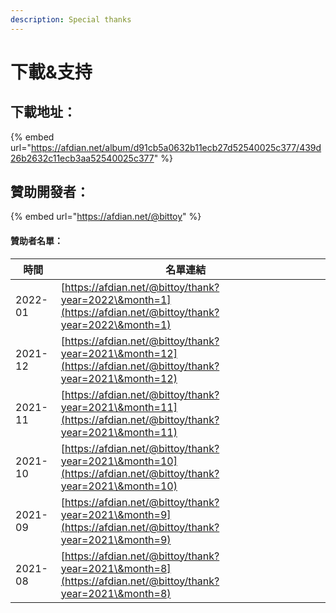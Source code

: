 ```yaml
---
description: Special thanks
---
```


# 下載&支持

## 下載地址：

{% embed url="https://afdian.net/album/d91cb5a0632b11ecb27d52540025c377/439d26b2632c11ecb3aa52540025c377" %}

## 贊助開發者：

{% embed url="https://afdian.net/@bittoy" %}

#### 贊助者名單：

| 時間      | 名單連結                                                                                                         |   |
| ------- | ------------------------------------------------------------------------------------------------------------ | - |
| 2022-01 | [https://afdian.net/@bittoy/thank?year=2022\&month=1](https://afdian.net/@bittoy/thank?year=2022\&month=1)   |   |
| 2021-12 | [https://afdian.net/@bittoy/thank?year=2021\&month=12](https://afdian.net/@bittoy/thank?year=2021\&month=12) |   |
| 2021-11 | [https://afdian.net/@bittoy/thank?year=2021\&month=11](https://afdian.net/@bittoy/thank?year=2021\&month=11) |   |
| 2021-10 | [https://afdian.net/@bittoy/thank?year=2021\&month=10](https://afdian.net/@bittoy/thank?year=2021\&month=10) |   |
| 2021-09 | [https://afdian.net/@bittoy/thank?year=2021\&month=9](https://afdian.net/@bittoy/thank?year=2021\&month=9)   |   |
| 2021-08 | [https://afdian.net/@bittoy/thank?year=2021\&month=8](https://afdian.net/@bittoy/thank?year=2021\&month=8)   |   |

